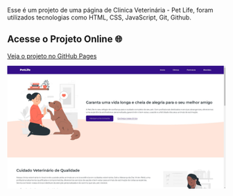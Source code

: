 Esse é um projeto de uma página de Clinica Veterinária - Pet Life, foram utilizados tecnologias como HTML, CSS, JavaScript, Git, Github.

## Acesse o Projeto Online 🌐

[Veja o projeto no GitHub Pages](https://machadojorgeh.github.io/Projeto-PetLife/)

![GitHub Logo](ProjetoPetLife.jpg)
